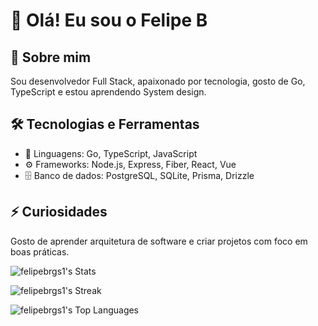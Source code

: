 # 👋 Olá! Eu sou o Felipe B

## 🚀 Sobre mim
Sou desenvolvedor Full Stack, apaixonado por tecnologia, gosto de Go, TypeScript e estou aprendendo System design.

## 🛠️ Tecnologias e Ferramentas
- 🚩 Linguagens: Go, TypeScript, JavaScript
- ⚙️ Frameworks: Node.js, Express, Fiber, React, Vue
- 🗄️ Banco de dados: PostgreSQL, SQLite, Prisma, Drizzle


## ⚡ Curiosidades
Gosto de aprender arquitetura de software e criar projetos com foco em boas práticas.

![felipebrgs1's Stats](https://github-readme-stats.vercel.app/api?username=felipebrgs1&theme=darcula&show_icons=true&hide_border=false&count_private=true)

![felipebrgs1's Streak](https://github-readme-streak-stats.herokuapp.com/?user=felipebrgs1&theme=darcula&hide_border=false)

![felipebrgs1's Top Languages](https://github-readme-stats.vercel.app/api/top-langs/?username=felipebrgs1&theme=darcula&show_icons=true&hide_border=false&layout=compact)